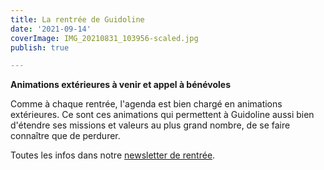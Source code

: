 ```yaml
---
title: La rentrée de Guidoline
date: '2021-09-14'
coverImage: IMG_20210831_103956-scaled.jpg
publish: true

---
```

**Animations extérieures à venir et appel à bénévoles**

Comme à chaque rentrée, l'agenda est bien chargé en animations extérieures. Ce sont ces animations qui permettent à Guidoline aussi bien d'étendre ses missions et valeurs au plus grand nombre, de se faire connaître que de perdurer.

Toutes les infos dans notre [newsletter de rentrée](http://kork.mjt.lu/nl2/kork/mq2io.html?hl=fr).